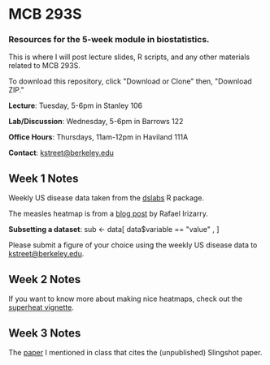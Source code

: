 # MCB 293S
### Resources for the 5-week module in biostatistics.

This is where I will post lecture slides, R scripts, and any other materials related to MCB 293S.

To download this repository, click "Download or Clone" then, "Download ZIP."

**Lecture**: Tuesday, 5-6pm in Stanley 106

**Lab/Discussion**: Wednesday, 5-6pm in Barrows 122

**Office Hours**: Thursdays, 11am-12pm in Haviland 111A

**Contact**: kstreet@berkeley.edu

## Week 1 Notes
Weekly US disease data taken from the [dslabs](https://cran.r-project.org/web/packages/dslabs/index.html) R package.

The measles heatmap is from a [blog post](https://simplystatistics.org/2018/01/22/the-dslabs-package-provides-datasets-for-teaching-data-science/) by Rafael Irizarry.

**Subsetting a dataset**:
sub <- data[ data$variable == "value" , ]

Please submit a figure of your choice using the weekly US disease data to kstreet@berkeley.edu.

## Week 2 Notes
If you want to know more about making nice heatmaps, check out the [superheat vignette](https://rlbarter.github.io/superheat/).

## Week 3 Notes
The [paper](http://www.cell.com/cell-reports/pdfExtended/S2211-1247(18)30075-5) I mentioned in class that cites the (unpublished) Slingshot paper.
